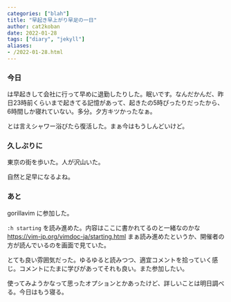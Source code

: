 ```yaml
---
categories: ["blah"]
title: "早起き早上がり早足の一日"
author: cat2koban
date: 2022-01-28
tags: ["diary", "jekyll"]
aliases:
- /2022-01-28.html
---
```


### 今日

は早起きして会社に行って早めに退勤したりした。眠いです。なんだかんだ、昨日23時前くらいまで起きてる記憶があって、起きたの5時ぴったりだったから、6時間しか寝れていない。多分。夕方キツかったなぁ。

とは言えシャワー浴びたら復活した。まぁ今はもうしんどいけど。

### 久しぶりに

東京の街を歩いた。人が沢山いた。

自然と足早になるよね。

### あと

gorillavim に参加した。

`:h starting` を読み進めた。内容はここに書かれてるのと一緒なのかな https://vim-jp.org/vimdoc-ja/starting.html
まぁ読み進めたというか、開催者の方が読んでいるのを画面で見ていた。

とても良い雰囲気だった。ゆるゆると読みつつ、適宜コメントを拾っていく感じ。コメントにたまに学びがあってそれも良い。また参加したい。

使ってみようかなって思ったオプションとかあったけど、詳しいことは明日調べる。今日はもう寝る。
